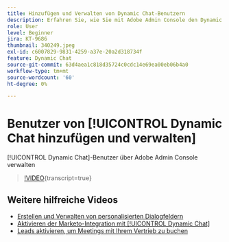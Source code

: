 ```yaml
---
title: Hinzufügen und Verwalten von Dynamic Chat-Benutzern
description: Erfahren Sie, wie Sie mit Adobe Admin Console den Dynamic Chat-Benutzerzugriff verwalten können.
role: User
level: Beginner
jira: KT-9686
thumbnail: 340249.jpeg
exl-id: c6007829-9831-4259-a37e-20a2d318734f
feature: Dynamic Chat
source-git-commit: 63d4aea1c818d35724c0cdc14e69ea00eb06b4a0
workflow-type: tm+mt
source-wordcount: '60'
ht-degree: 0%

---
```


# Benutzer von [!UICONTROL Dynamic Chat hinzufügen und verwalten]

[!UICONTROL Dynamic Chat]-Benutzer über Adobe Admin Console verwalten

>[!VIDEO](https://video.tv.adobe.com/v/340249/?quality=12&learn=on){transcript=true}

## Weitere hilfreiche Videos

* [Erstellen und Verwalten von personalisierten Dialogfeldern](dialogue-management.md)
* [Aktivieren der Marketo-Integration mit [!UICONTROL Dynamic Chat]](marketo-integration.md)
* [Leads aktivieren, um Meetings mit Ihrem Vertrieb zu buchen](meeting-booking.md)
